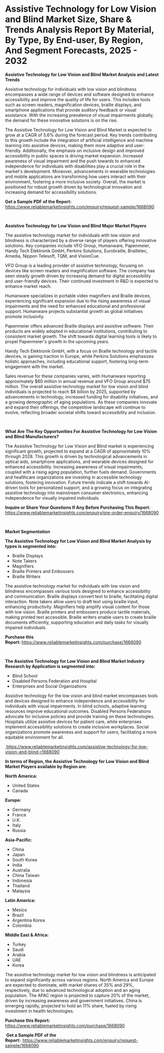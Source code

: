 <p><h1>Assistive Technology for Low Vision and Blind Market Size, Share & Trends Analysis Report By Material, By Type, By End-user, By Region, And Segment Forecasts, 2025 - 2032</h1></p><p><strong>Assistive Technology for Low Vision and Blind Market Analysis and Latest Trends</strong></p>
<p><p>Assistive technology for individuals with low vision and blindness encompasses a wide range of devices and software designed to enhance accessibility and improve the quality of life for users. This includes tools such as screen readers, magnification devices, braille displays, and smartphone applications that provide auditory feedback or visual assistance. With the increasing prevalence of visual impairments globally, the demand for these innovative solutions is on the rise.</p><p>The Assistive Technology for Low Vision and Blind Market is expected to grow at a CAGR of 5.6% during the forecast period. Key trends contributing to this growth include the integration of artificial intelligence and machine learning into assistive devices, making them more adaptive and user-friendly. Additionally, the emphasis on inclusive design and improved accessibility in public spaces is driving market expansion. Increased awareness of visual impairment and the push towards to enhanced independence for individuals with disabilities play a crucial role in the market's development. Moreover, advancements in wearable technologies and mobile applications are transforming how users interact with their environment, fostering a more inclusive society. Overall, the market is positioned for robust growth driven by technological innovation and increasing demand for accessibility solutions.</p></p>
<p><strong>Get a Sample PDF of the Report:&nbsp;</strong> <a href="https://www.reliablemarketinsights.com/enquiry/request-sample/1668090?utm_campaign=2185&utm_medium=2&utm_source=Github&utm_content=ia&utm_term=19042025&utm_id=assistive-technology-for-low-vision-and-blind">https://www.reliablemarketinsights.com/enquiry/request-sample/1668090</a></p>
<p>&nbsp;</p>
<p><strong>Assistive Technology for Low Vision and Blind Major Market Players</strong></p>
<p><p>The assistive technology market for individuals with low vision and blindness is characterized by a diverse range of players offering innovative solutions. Key companies include VFO Group, Humanware, Papenmeier, Handy Tech Elektronik GmbH, Perkins Solutions, Eurobraille, Brailletec, Amedia, Nippon Telesoft, TQM, and VisionCue.</p><p>VFO Group is a leading provider of assistive technology, focusing on devices like screen readers and magnification software. The company has seen steady growth driven by increasing demand for digital accessibility and user-friendly devices. Their continued investment in R&D is expected to enhance market reach.</p><p>Humanware specializes in portable video magnifiers and Braille devices, experiencing significant expansion due to the rising awareness of visual impairments and the need for enhanced educational and professional support. Humanware projects substantial growth as global initiatives promote inclusivity.</p><p>Papenmeier offers advanced Braille displays and assistive software. Their products are widely adopted in educational institutions, contributing to consistent market growth. The shift towards digital learning tools is likely to propel Papenmeier's growth in the upcoming years.</p><p>Handy Tech Elektronik GmbH, with a focus on Braille technology and tactile devices, is gaining traction in Europe, while Perkins Solutions emphasizes holistic approaches, including educational support, fostering long-term engagement with the market.</p><p>Sales revenue for these companies varies, with Humanware reporting approximately $60 million in annual revenue and VFO Group around $75 million. The overall assistive technology market for low vision and blind individuals is projected to reach $8 billion by 2025, supported by advancements in technology, increased funding for disability initiatives, and a growing demographic of aging populations. As these companies innovate and expand their offerings, the competitive landscape will continue to evolve, reflecting broader societal shifts toward accessibility and inclusion.</p></p>
<p>&nbsp;</p>
<p><strong>What Are The Key Opportunities For Assistive Technology for Low Vision and Blind Manufacturers?</strong></p>
<p><p>The Assistive Technology for Low Vision and Blind market is experiencing significant growth, projected to expand at a CAGR of approximately 10% through 2028. This growth is driven by technological advancements in optical aids, smartphone applications, and wearable devices designed for enhanced accessibility. Increasing awareness of visual impairments, coupled with a rising aging population, further fuels demand. Governments and healthcare organizations are investing in accessible technology solutions, fostering innovation. Future trends indicate a shift towards AI-driven tools for personalized support, and a growing focus on integrating assistive technology into mainstream consumer electronics, enhancing independence for visually impaired individuals.</p></p>
<p><strong>Inquire or Share Your Questions If Any Before Purchasing This Report:</strong> <a href="https://www.reliablemarketinsights.com/enquiry/pre-order-enquiry/1668090?utm_campaign=2185&utm_medium=2&utm_source=Github&utm_content=ia&utm_term=19042025&utm_id=assistive-technology-for-low-vision-and-blind">https://www.reliablemarketinsights.com/enquiry/pre-order-enquiry/1668090</a></p>
<p>&nbsp;</p>
<p><strong>Market Segmentation</strong></p>
<p><strong>The Assistive Technology for Low Vision and Blind Market Analysis by types is segmented into:</strong></p>
<p><ul><li>Braille Displays</li><li>Note Takers</li><li>Magnifiers</li><li>Braille Printers and Embossers</li><li>Braille Writers</li></ul></p>
<p><p>The assistive technology market for individuals with low vision and blindness encompasses various tools designed to enhance accessibility and communication. Braille displays convert text to braille, facilitating digital interaction. Note takers allow users to draft text using braille input, enhancing productivity. Magnifiers help amplify visual content for those with low vision. Braille printers and embossers produce tactile materials, making printed text accessible. Braille writers enable users to create braille documents efficiently, supporting education and daily tasks for visually impaired individuals.</p></p>
<p><strong>Purchase this Report:&nbsp;</strong><a href="https://www.reliablemarketinsights.com/purchase/1668090?utm_campaign=2185&utm_medium=2&utm_source=Github&utm_content=ia&utm_term=19042025&utm_id=assistive-technology-for-low-vision-and-blind">https://www.reliablemarketinsights.com/purchase/1668090</a></p>
<p>&nbsp;</p>
<p><strong>The Assistive Technology for Low Vision and Blind Market Industry Research by Application is segmented into:</strong></p>
<p><ul><li>Blind School</li><li>Disabled Persons Federation and Hospital</li><li>Enterprises and Social Organizations</li></ul></p>
<p><p>Assistive technology for the low vision and blind market encompasses tools and devices designed to enhance independence and accessibility for individuals with visual impairments. In blind schools, adaptive learning resources improve educational outcomes. Disabled Persons Federations advocate for inclusive policies and provide training on these technologies. Hospitals utilize assistive devices for patient care, while enterprises implement accessibility solutions to create inclusive workplaces. Social organizations promote awareness and support for users, facilitating a more equitable environment for all.</p></p>
<p><a href="https://www.reliablemarketinsights.com/assistive-technology-for-low-vision-and-blind-r1668090?utm_campaign=2185&utm_medium=2&utm_source=Github&utm_content=ia&utm_term=19042025&utm_id=assistive-technology-for-low-vision-and-blind">&nbsp;https://www.reliablemarketinsights.com/assistive-technology-for-low-vision-and-blind-r1668090</a></p>
<p><strong>In terms of Region, the Assistive Technology for Low Vision and Blind Market Players available by Region are:</strong></p>
<p>
    <p> <strong> North America: </strong>
        <ul>
            <li>United States</li>
            <li>Canada</li>
        </ul>
        </p> 
    <p> <strong> Europe: </strong>
        <ul>
            <li>Germany</li>
            <li>France</li>
            <li>U.K.</li>
            <li>Italy</li>
            <li>Russia</li>
        </ul>
        </p> 
    <p> <strong> Asia-Pacific: </strong>
        <ul>
            <li>China</li>
            <li>Japan</li>
            <li>South Korea</li>
            <li>India</li>
            <li>Australia</li>
            <li>China Taiwan</li>
            <li>Indonesia</li>
            <li>Thailand</li>
            <li>Malaysia</li>
        </ul>
        </p> 
    <p> <strong> Latin America: </strong>
        <ul>
            <li>Mexico</li>
            <li>Brazil</li>
            <li>Argentina Korea</li>
            <li>Colombia</li>
        </ul>
        </p> 
    <p> <strong> Middle East & Africa: </strong>
        <ul>
            <li>Turkey</li>
            <li>Saudi</li>
            <li>Arabia</li>
            <li>UAE</li>
            <li>Korea</li>
        </ul>
    </p>
    </p>
<p><p>The assistive technology market for low vision and blindness is anticipated to expand significantly across various regions. North America and Europe are expected to dominate, with market shares of 35% and 29%, respectively, due to advanced technological adoption and an aging population. The APAC region is projected to capture 20% of the market, driven by increasing awareness and government initiatives. China is emerging rapidly, projected to hold an 11% share, fueled by rising investment in health technologies.</p></p>
<p><strong>Purchase this Report: </strong><a href="https://www.reliablemarketinsights.com/purchase/1668090?utm_campaign=2185&utm_medium=2&utm_source=Github&utm_content=ia&utm_term=19042025&utm_id=assistive-technology-for-low-vision-and-blind">https://www.reliablemarketinsights.com/purchase/1668090</a></p>
<p>&nbsp;<strong>Get a Sample PDF of the Report:&nbsp;&nbsp;</strong><a href="https://www.reliablemarketinsights.com/enquiry/request-sample/1668090?utm_campaign=2185&utm_medium=2&utm_source=Github&utm_content=ia&utm_term=19042025&utm_id=assistive-technology-for-low-vision-and-blind">https://www.reliablemarketinsights.com/enquiry/request-sample/1668090</a></p>
<p><strong></strong></p>
<p><p></p><p></p><p></p></p>